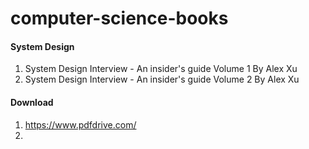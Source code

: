 # computer-science-books

#### System Design
1. System Design Interview - An insider's guide Volume 1 By Alex Xu
2. System Design Interview - An insider's guide Volume 2 By Alex Xu



#### Download
1. https://www.pdfdrive.com/
2. 
